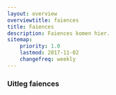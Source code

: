 ```yaml
---
layout: overview
overviewtitle: faiences
title: Faiences
description: Faiences komen hier.
sitemap:
    priority: 1.0
    lastmod: 2017-11-02
    changefreq: weekly
---
```

### Uitleg faiences

